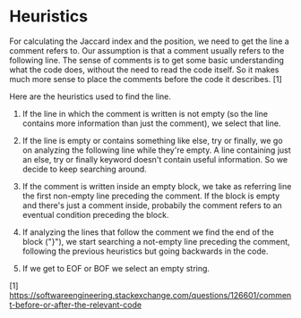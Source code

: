 # Heuristics

For calculating the Jaccard index and the position, we need to get the line a comment refers to.
Our assumption is that a comment usually refers to the following line. The sense of comments is to get some basic understanding what the code does, without the need to read the code itself. So it makes much more sense to place the comments before the code it describes. [1]

Here are the heuristics used to find the line.
1. If the line in which the comment is written is not empty (so the line contains more information than just the comment), we select that line.

2. If the line is empty or contains something like else, try or finally, we go on analyzing the following line while they're empty.
A line containing just an else, try or finally keyword doesn't contain useful information. So we decide to keep searching around.

3. If the comment is written inside an empty block, we take as referring line the first non-empty line preceding the comment. If the block is empty and there's just a comment inside, probabily the comment refers to an eventual condition preceding the block.

4. If analyzing the lines that follow the comment we find the end of the block ("}"), we start searching a not-empty line preceding the comment, following the previous heuristics but going backwards in the code.

5. If we get to EOF or BOF we select an empty string.


[1] https://softwareengineering.stackexchange.com/questions/126601/comment-before-or-after-the-relevant-code
